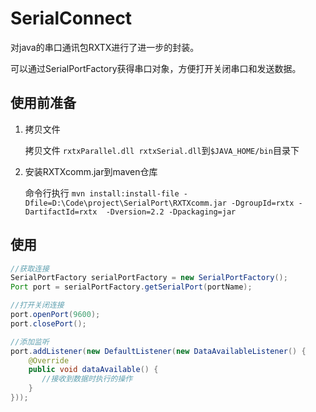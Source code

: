 # SerialConnect

对java的串口通讯包RXTX进行了进一步的封装。

可以通过SerialPortFactory获得串口对象，方便打开关闭串口和发送数据。

## 使用前准备

1. 拷贝文件

   拷贝文件 `rxtxParallel.dll rxtxSerial.dll`到`$JAVA_HOME/bin`目录下

2. 安装RXTXcomm.jar到maven仓库

   命令行执行 `mvn install:install-file -Dfile=D:\Code\project\SerialPort\RXTXcomm.jar -DgroupId=rxtx -DartifactId=rxtx  -Dversion=2.2 -Dpackaging=jar`

## 使用

```java
//获取连接
SerialPortFactory serialPortFactory = new SerialPortFactory();
Port port = serialPortFactory.getSerialPort(portName);

//打开关闭连接
port.openPort(9600);
port.closePort();

//添加监听
port.addListener(new DefaultListener(new DataAvailableListener() {
	@Override
	public void dataAvailable() {
       //接收到数据时执行的操作
    }
}));
```



   